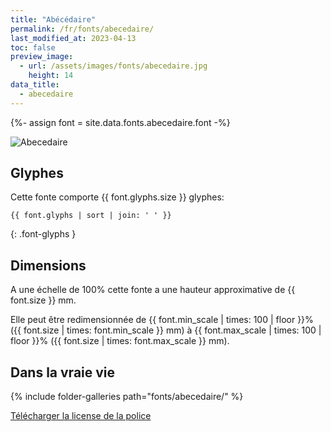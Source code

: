 ```yaml
---
title: "Abécédaire"
permalink: /fr/fonts/abecedaire/
last_modified_at: 2023-04-13
toc: false
preview_image:
  - url: /assets/images/fonts/abecedaire.jpg
    height: 14
data_title:
  - abecedaire
---
```

{%- assign font = site.data.fonts.abecedaire.font -%}

![Abecedaire](/assets/images/fonts/abecedaire.jpg)

## Glyphes

Cette fonte comporte  {{ font.glyphs.size }} glyphes:

```
{{ font.glyphs | sort | join: ' ' }}
```
{: .font-glyphs }


## Dimensions

A une échelle de  100% cette fonte a une hauteur approximative de  {{ font.size }} mm. 

Elle peut être redimensionnée  de {{ font.min_scale | times: 100 | floor }}% ({{ font.size | times: font.min_scale }} mm)
à {{ font.max_scale | times: 100 | floor }}% ({{ font.size | times: font.max_scale }} mm).


## Dans la vraie vie 

{% include folder-galleries path="fonts/abecedaire/" %}



[Télécharger la license de la police](https://github.com/inkstitch/inkstitch/tree/main/fonts/abecedaire/LICENSE)
